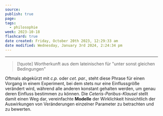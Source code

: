 ```yaml
---
source: 
publish: true
page: 
tags:
  - philosophie
week: 2023-10-18
flashcard: true
date created: Friday, October 20th 2023, 12:29:33 am
date modified: Wednesday, January 3rd 2024, 2:24:34 pm
---
```

***

> [!quote] Wortherkunft
> aus dem lateinischen für "unter sonst gleichen Bedingungen"

Oftmals abgekürzt mit *c.p.* oder *cet. par.*, steht diese Phrase für einen Vorgang in einem Experiment, bei dem stets nur eine Einflussgröße verändert wird, während alle anderen konstant gehalten werden, um genau deren Einfluss bestimmen zu können. Die _Ceteris-Paribus-Klausel_ stellt damit einen Weg dar, vereinfachte **Modelle** der Wirklichkeit hinsichtlich der Auswirkungen von Veränderungen einzelner Parameter zu betrachten und zu bewerten.